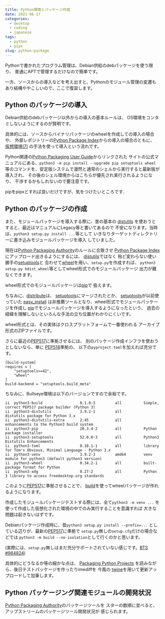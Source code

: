 ```yaml
---
title: Python環境とパッケージ作成
date: 2021-06-17
categories:
  - desktop
  - coding
  - japanese
tags:
  - python
  - pipx
slug: python-package
---
```


Pythonで書かれたプログラム管理は、Debian供給のdebパッケージを使う限り、
普通にAPTで管理するだけなので簡単です。

一方、ソースからの導入などを考え出すと、Pythonのモジュール管理の変遷もあり結構ややこしいので、ここで復習します。

## Python のパッケージの導入

Debian供給のdebパッケージ以外からの導入の基本ルールは、
OS環境をコンタミしないようにするのが賢明です。

具体的には、ソースからバイナリパッケージのwheelを作成しての導入の場合や、
外部レポジトリーの[Python Package Index](https://pypi.org/)からの導入の場合のともに、
[仮想環境(7)](/jp/2021/06/17/virt-07/) の手法を使って導入という流れです。

Python関連の[Python Packaging User Guide](https://packaging.python.org/)からリンクされた
サイトの公式マニュアルにある、`python3 -m pip install --upgrade pip setuptools wheel`
等のコマンドを、安定版システムで漫然と通常のシェルから実行すると最新版が導入され、
その後のシェル環境からはこちらが優先され実行されるようになり、
干渉するかもしれないので要注意です。

pipをpipxとすれば良いだけですが、気をつけたいところです．

## Python のパッケージの作成

また、モジュールパッケージを導入する際に、昔の基本の
[distutils](https://docs.python.org/3/library/distutils.html)
を使おうとすると、最近はマニュアルにLegacy等と書いてあるので
不安になります。当時は、`python3 setup.py install ...`等として
いきなりターゲットディレクトリーに書き込みモジュールパッケージを導入
していました。

現在は[Python Packaging Authority](https://www.pypa.io/)のルールに合致させ
[Python Package Index](https://pypi.org/)にアップロード出きるようにするには、
[distutils](https://docs.python.org/3/library/distutils.html)ではなく
殆ど変わらない使い勝手の[setuptools](https://pypi.org/project/setuptools/)と
合わせて[wheel](https://pypi.org/project/wheel/)を用い、`setup.py`を作成すれば、
`python3 setup.py bdist_wheel`等としてwheel形式でのモジュールパッケージ
出力が難なくできます。

wheel形式でのモジュールパッケージは[pip](https://pypi.org/project/pip/)で
扱えます。

ちなみに、[distribute](https://pypi.org/project/distribute/)は、
[setuptools](https://pypi.org/project/setuptools/)にマージされたとか、
[setuptools](https://pypi.org/project/setuptools/)が以前使っていた
[easy_install](https://setuptools.readthedocs.io/en/latest/deprecated/easy_install.html)
は非推薦ツールとなり、wheel形式でモジュールパッケージを作成し
[pip](https://pypi.org/project/pip/)でモジュールパッケージを導入するようになったという、
過去の経緯を理解しないといろんな手法の立ち位置がわかりにくいです。

wheel形式とは、その実体はクロスプラットフォームで一番使われる
アーカイブ形式のZIPファイルです。

さらに最近の[PEP517](https://www.python.org/dev/peps/pep)に準拠させるには、
別のパッケージ作成インフラを使おうとしないなら、単に
[PEP518](https://www.python.org/dev/peps/pep-0518/)準拠の、
以下の`pyproject.toml`を加えれば充分です。

```
[build-system]
requires = [
    "setuptools>=42",
    "wheel"
]
build-backend = "setuptools.build_meta"
```

ちなみに、Bullseye環境は以下のバージョンですので余裕です。
```
ii  python3-build                 0.1.0-3         all          Simple, correct PEP517 package builder (Python 3)
ii  python3-distutils             3.9.2-1         all          distutils package for Python 3.x
ii  python3-distutils-extra       2.45            all          enhancements to the Python3 build system
ii  python3-pip                   20.3.4-2        all          Python package installer
ii  python3-setuptools            52.0.0-3        all          Python3 Distutils Enhancements
ii  python3-toml                  0.10.1-1        all          library for Tom's Obvious, Minimal Language - Python 3.x
ii  python3-venv                  3.9.2-3         amd64        venv module for python3 (default python3 version)
ii  python3-wheel                 0.34.2-1        all          built-package format for Python
ii  python3-xdg                   0.27-2          all          Python 3 library to access freedesktop.org standards
```

このように[PEP517](https://www.python.org/dev/peps/pep)に準拠させることで、
[build](https://pypi.org/project/build/)を使ってwheelパッケージが作れるようになります。

作成したモジュールパッケージテストする際には、全て`python3 -m venv ...`
を使って作成した仮想化された環境の中でのみ実行することを意識すれば
大きな問題は起きないはずです。

Debianパッケージ作成時に、昔`python3 setup.py install --prefix=...`
としている辺りが、最新の[PEP517](https://www.python.org/dev/peps/pep)に準拠で
`setup.py`無しの`setup.cfg`だけの場合などでは
`python3 -m build --no-isolation`として行くのかと思います。

(実際には、`setup.py`無しはまだ充分サポートされていない感じです。[BTS #984824](https://bugs.debian.org/cgi-bin/bugreport.cgi?bug=984824))

具体的にどうなるか等の細かな点は、
[Packaging Python Projects](https://packaging.python.org/tutorials/packaging-projects/)
を読みながら、後日テストパッケージを作ったりimediffを 今風の
[twine](https://pypi.org/project/twine/)を用いて更新アップロードして加筆します。

## Python パッケージング関連モジュールの開発状況

[Python Packaging Authority](https://github.com/pypa)のパッケージツールを
スターの数順に並べると、アップストリームのパッケージツール開発状況が
感じられます。

<!-- vim: sw=2 sts=2 et se ai tw=79: -->
